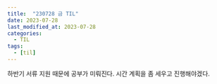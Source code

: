 ```yaml
---
title:  "230728 금 TIL"
date: 2023-07-28
last_modified_at: 2023-07-28
categories: 
  - TIL
tags:
  - [til]
---
```


하반기 서류 지원 때문에 공부가 미뤄진다. 시간 계획을 좀 세우고 진행해야겠다.
